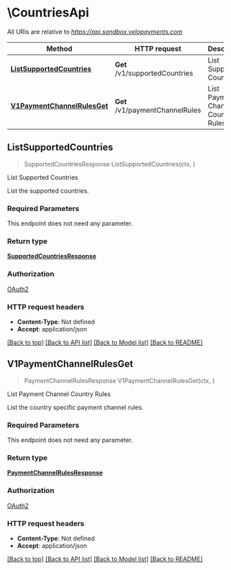 # \CountriesApi

All URIs are relative to *https://api.sandbox.velopayments.com*

Method | HTTP request | Description
------------- | ------------- | -------------
[**ListSupportedCountries**](CountriesApi.md#ListSupportedCountries) | **Get** /v1/supportedCountries | List Supported Countries
[**V1PaymentChannelRulesGet**](CountriesApi.md#V1PaymentChannelRulesGet) | **Get** /v1/paymentChannelRules | List Payment Channel Country Rules



## ListSupportedCountries

> SupportedCountriesResponse ListSupportedCountries(ctx, )

List Supported Countries

List the supported countries.

### Required Parameters

This endpoint does not need any parameter.

### Return type

[**SupportedCountriesResponse**](SupportedCountriesResponse.md)

### Authorization

[OAuth2](../README.md#OAuth2)

### HTTP request headers

- **Content-Type**: Not defined
- **Accept**: application/json

[[Back to top]](#) [[Back to API list]](../README.md#documentation-for-api-endpoints)
[[Back to Model list]](../README.md#documentation-for-models)
[[Back to README]](../README.md)


## V1PaymentChannelRulesGet

> PaymentChannelRulesResponse V1PaymentChannelRulesGet(ctx, )

List Payment Channel Country Rules

List the country specific payment channel rules.

### Required Parameters

This endpoint does not need any parameter.

### Return type

[**PaymentChannelRulesResponse**](PaymentChannelRulesResponse.md)

### Authorization

[OAuth2](../README.md#OAuth2)

### HTTP request headers

- **Content-Type**: Not defined
- **Accept**: application/json

[[Back to top]](#) [[Back to API list]](../README.md#documentation-for-api-endpoints)
[[Back to Model list]](../README.md#documentation-for-models)
[[Back to README]](../README.md)


